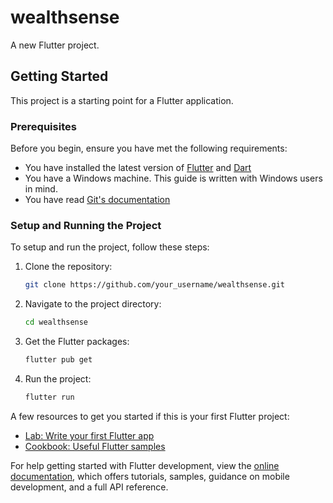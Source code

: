 # wealthsense

A new Flutter project.

## Getting Started

This project is a starting point for a Flutter application.

### Prerequisites

Before you begin, ensure you have met the following requirements:

- You have installed the latest version of [Flutter](https://flutter.dev/docs/get-started/install) and [Dart](https://dart.dev/get-dart)
- You have a Windows machine. This guide is written with Windows users in mind.
- You have read [Git's documentation](https://git-scm.com/doc)

### Setup and Running the Project

To setup and run the project, follow these steps:

1. Clone the repository:

    ```bash
    git clone https://github.com/your_username/wealthsense.git
    ```

2. Navigate to the project directory:

    ```bash
    cd wealthsense
    ```

3. Get the Flutter packages:

    ```bash
    flutter pub get
    ```

4. Run the project:

    ```bash
    flutter run
    ```

A few resources to get you started if this is your first Flutter project:

- [Lab: Write your first Flutter app](https://docs.flutter.dev/get-started/codelab)
- [Cookbook: Useful Flutter samples](https://docs.flutter.dev/cookbook)

For help getting started with Flutter development, view the
[online documentation](https://docs.flutter.dev/), which offers tutorials,
samples, guidance on mobile development, and a full API reference.